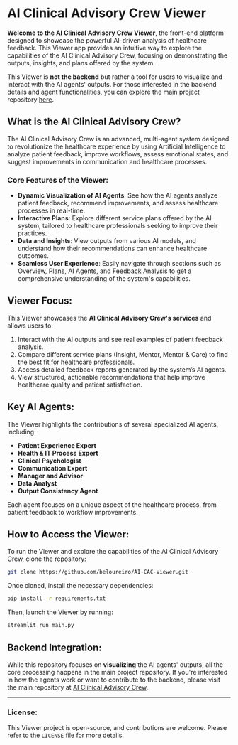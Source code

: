 # AI Clinical Advisory Crew Viewer

**Welcome to the AI Clinical Advisory Crew Viewer**, the front-end platform designed to showcase the powerful AI-driven analysis of healthcare feedback. This Viewer app provides an intuitive way to explore the capabilities of the AI Clinical Advisory Crew, focusing on demonstrating the outputs, insights, and plans offered by the system.

This Viewer is **not the backend** but rather a tool for users to visualize and interact with the AI agents' outputs. For those interested in the backend details and agent functionalities, you can explore the main project repository [here](https://github.com/beloureiro/AI-Clinical-Advisory-Crew.git).

## What is the AI Clinical Advisory Crew?

The AI Clinical Advisory Crew is an advanced, multi-agent system designed to revolutionize the healthcare experience by using Artificial Intelligence to analyze patient feedback, improve workflows, assess emotional states, and suggest improvements in communication and healthcare processes.

### Core Features of the Viewer:
- **Dynamic Visualization of AI Agents**: See how the AI agents analyze patient feedback, recommend improvements, and assess healthcare processes in real-time.
- **Interactive Plans**: Explore different service plans offered by the AI system, tailored to healthcare professionals seeking to improve their practices.
- **Data and Insights**: View outputs from various AI models, and understand how their recommendations can enhance healthcare outcomes.
- **Seamless User Experience**: Easily navigate through sections such as Overview, Plans, AI Agents, and Feedback Analysis to get a comprehensive understanding of the system's capabilities.

## Viewer Focus:
This Viewer showcases the **AI Clinical Advisory Crew's services** and allows users to:
1. Interact with the AI outputs and see real examples of patient feedback analysis.
2. Compare different service plans (Insight, Mentor, Mentor & Care) to find the best fit for healthcare professionals.
3. Access detailed feedback reports generated by the system’s AI agents.
4. View structured, actionable recommendations that help improve healthcare quality and patient satisfaction.

## Key AI Agents:
The Viewer highlights the contributions of several specialized AI agents, including:
- **Patient Experience Expert**
- **Health & IT Process Expert**
- **Clinical Psychologist**
- **Communication Expert**
- **Manager and Advisor**
- **Data Analyst**
- **Output Consistency Agent**

Each agent focuses on a unique aspect of the healthcare process, from patient feedback to workflow improvements.

## How to Access the Viewer:
To run the Viewer and explore the capabilities of the AI Clinical Advisory Crew, clone the repository:

```bash
git clone https://github.com/beloureiro/AI-CAC-Viewer.git
```

Once cloned, install the necessary dependencies:

```bash
pip install -r requirements.txt
```

Then, launch the Viewer by running:

```bash
streamlit run main.py
```

## Backend Integration:
While this repository focuses on **visualizing** the AI agents' outputs, all the core processing happens in the main project repository. If you're interested in how the agents work or want to contribute to the backend, please visit the main repository at [AI Clinical Advisory Crew](https://github.com/beloureiro/AI-Clinical-Advisory-Crew.git).

---

### License:
This Viewer project is open-source, and contributions are welcome. Please refer to the `LICENSE` file for more details.

